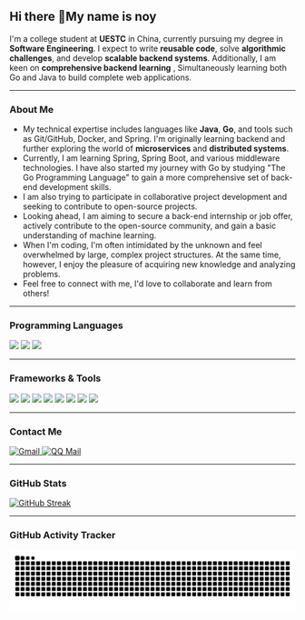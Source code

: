 ## Hi there 👋My name is noy

<!--
**noy233/noy233** is a ✨ _special_ ✨ repository because its `README.md` (this file) appears on your GitHub profile.

Here are some ideas to get you started:

- 🔭 I’m currently working on ...
- 🌱 I’m currently learning ...
- 👯 I’m looking to collaborate on ...
- 🤔 I’m looking for help with ...
- 💬 Ask me about ...
- 📫 How to reach me: ...
- 😄 Pronouns: ...
- ⚡ Fun fact: ...
-->

I'm a college student at **UESTC** in China, currently pursuing my degree in **Software Engineering**. I expect to write **reusable code**, solve **algorithmic challenges**, and develop **scalable backend systems**. Additionally, I am keen on **comprehensive backend learning** , Simultaneously learning both Go and Java to build complete web applications.

------

### **About Me**



- My technical expertise includes languages like **Java**, **Go**, and tools such as Git/GitHub, Docker, and Spring. I'm originally learning backend and further exploring the world of **microservices** and **distributed systems**.
- Currently, I am learning Spring, Spring Boot, and various middleware technologies. I have also started my journey with Go by studying "The Go Programming Language" to gain a more comprehensive set of back-end development skills.
- I am also trying to participate in collaborative project development and seeking to contribute to open-source projects.
- Looking ahead, I am aiming to secure a back-end internship or job offer, actively contribute to the open-source community, and gain a basic understanding of machine learning.
- When I'm coding, I'm often intimidated by the unknown and feel overwhelmed by large, complex project structures. At the same time, however, I enjoy the pleasure of acquiring new knowledge and analyzing problems.
- Feel free to connect with me, I'd love to collaborate and learn from others!

------

### **Programming Languages**

<p align="left">
  <img src="https://cdn.jsdelivr.net/gh/devicons/devicon/icons/c/c-plain.svg" width="70"/>
  <img src="https://cdn.jsdelivr.net/gh/devicons/devicon/icons/java/java-original.svg" width="70"/>
  <img src="https://go.dev/blog/go-brand/Go-Logo/PNG/Go-Logo_Blue.png" width="70"/>
</p>


------

### **Frameworks & Tools**

<p align="left">
     <img src="https://cdn.jsdelivr.net/gh/devicons/devicon/icons/spring/spring-original.svg" width="70"/>
  <img src="https://cdn.jsdelivr.net/gh/devicons/devicon/icons/mysql/mysql-original.svg" width="70"/>
  <img src="https://cdn.jsdelivr.net/gh/devicons/devicon/icons/redis/redis-original.svg" width="70"/>
  <img src="https://cdn.jsdelivr.net/gh/devicons/devicon/icons/nginx/nginx-original.svg" width="70"/>
  <img src="https://cdn.jsdelivr.net/gh/devicons/devicon/icons/linux/linux-original.svg" width="70"/>
  <img src="https://cdn.jsdelivr.net/gh/devicons/devicon/icons/git/git-original.svg" width="70"/>
  <img src="https://cdn.jsdelivr.net/gh/devicons/devicon/icons/github/github-original.svg" width="70"/>
  <img src="https://cdn.jsdelivr.net/gh/devicons/devicon/icons/docker/docker-plain.svg" width="70"/>
</p>

------

### **Contact Me**

<a href="mailto:bailey.noy233@Gmail.com">
    <img src="https://img.shields.io/badge/Gmail-D14836?style=for-the-badge&logo=gmail&logoColor=white" alt="Gmail">
</a><a href="mailto:2073474722@qq.com"><img src="https://img.shields.io/badge/QQ_Mail-12B7F5?style=for-the-badge&logo=tencent-qq&logoColor=white" alt="QQ Mail"></a>

------

### **GitHub Stats**



[![GitHub Streak](https://streak-stats.demolab.com/?user=noy233&hide_border=true)](https://git.io/streak-stats)

------

### **GitHub Activity Tracker**

<picture>
  <source media="(prefers-color-scheme: dark)" srcset="https://raw.githubusercontent.com/noy233/noy233/output/github-snake-dark.svg" />
  <source media="(prefers-color-scheme: light)" srcset="https://raw.githubusercontent.com/noy233/noy233/output/github-snake.svg" />
  <img alt="github-snake" src="https://raw.githubusercontent.com/noy233/noy233/output/github-snake.svg" />
</picture>
